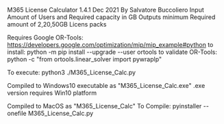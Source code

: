 M365 License Calculator 1.4.1
Dec 2021 By Salvatore Buccoliero
Input Amount of Users and Required capacity in GB
Outputs minimum Required amount of 2,20,50GB Licens packs

Requires Google OR-Tools: https://developers.google.com/optimization/mip/mip_example#python
to install: python -m pip install --upgrade --user ortools
to validate OR-Tools: python -c "from ortools.linear_solver import pywraplp"

To execute: python3 ./M365_License_Calc.py

Compiled to Windows10 executable as "M365_License_Calc.exe"
.exe version requires Win10 platform

Compiled to MacOS as "M365_License_Calc"
To Compile: pyinstaller --onefile M365_License_Calc.py
